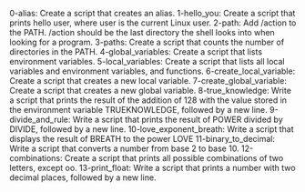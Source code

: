 0-alias: Create a script that creates an alias.
1-hello_you: Create a script that prints hello user, where user is the current Linux user.
2-path: Add /action to the PATH. /action should be the last directory the shell looks into when looking for a program.
3-paths: Create a script that counts the number of directories in the PATH.
4-global_variables: Create a script that lists environment variables.
5-local_variables: Create a script that lists all local variables and environment variables, and functions.
6-create_local_variable: Create a script that creates a new local variable.
7-create_global_variable: Create a script that creates a new global variable. 
8-true_knowledge: Write a script that prints the result of the addition of 128 with the value stored in the environment variable TRUEKNOWLEDGE, followed by a new line.
9-divide_and_rule: Write a script that prints the result of POWER divided by DIVIDE, followed by a new line.
10-love_exponent_breath: Write a script that displays the result of BREATH to the power LOVE
11-binary_to_decimal: Write a script that converts a number from base 2 to base 10.
12-combinations: Create a script that prints all possible combinations of two letters, except oo.
13-print_float: Write a script that prints a number with two decimal places, followed by a new line.
